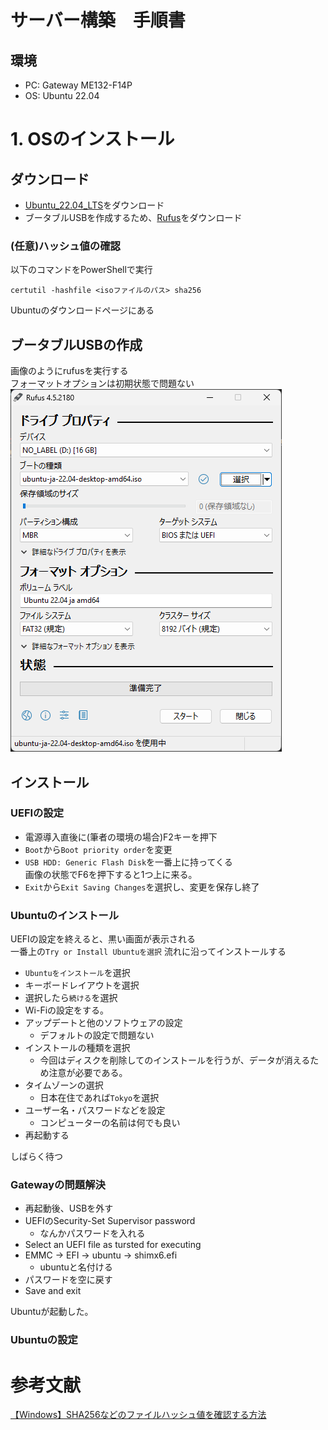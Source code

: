 # サーバー構築　手順書
## 環境
- PC: Gateway ME132-F14P
- OS: Ubuntu 22.04 

# 1. OSのインストール
## ダウンロード
- [Ubuntu_22.04_LTS](https://www.ubuntulinux.jp/download/ja-remix)をダウンロード
- ブータブルUSBを作成するため、[Rufus](https://rufus.ie/ja/)をダウンロード
### (任意)ハッシュ値の確認
以下のコマンドをPowerShellで実行
```ハッシュ値の確認
certutil -hashfile <isoファイルのパス> sha256
```
Ubuntuのダウンロードページにある
## ブータブルUSBの作成
画像のようにrufusを実行する<br>
フォーマットオプションは初期状態で問題ない<br>
![](img/rufus.png)
## インストール
### UEFIの設定
- 電源導入直後に(筆者の環境の場合)F2キーを押下
- `Boot`から`Boot priority order`を変更
- `USB HDD: Generic Flash Disk`を一番上に持ってくる<br>
  画像の状態でF6を押下すると1つ上に来る。
- `Exit`から`Exit Saving Changes`を選択し、変更を保存し終了

### Ubuntuのインストール
UEFIの設定を終えると、黒い画面が表示される<br>
一番上の`Try or Install Ubuntuを選択`
流れに沿ってインストールする
- `Ubuntuをインストール`を選択
- キーボードレイアウトを選択
- 選択したら`続ける`を選択
- Wi-Fiの設定をする。
- アップデートと他のソフトウェアの設定
  - デフォルトの設定で問題ない
- インストールの種類を選択
  - 今回はディスクを削除してのインストールを行うが、データが消えるため注意が必要である。
- タイムゾーンの選択
  - 日本在住であれば`Tokyo`を選択
- ユーザー名・パスワードなどを設定
  - コンピューターの名前は何でも良い
- 再起動する

しばらく待つ

### Gatewayの問題解決

- 再起動後、USBを外す
- UEFIのSecurity-Set Supervisor password
  - なんかパスワードを入れる
- Select an UEFI file as tursted for executing
- EMMC -> EFI -> ubuntu -> shimx6.efi
  - ubuntuと名付ける
- パスワードを空に戻す
- Save and exit

Ubuntuが起動した。

<!--
以下を実行
sudo apt update
sudo apt upgrade
-->

### Ubuntuの設定



# 参考文献
[【Windows】SHA256などのファイルハッシュ値を確認する方法](https://qiita.com/setonao/items/4e9edd3e2064c56507e4)